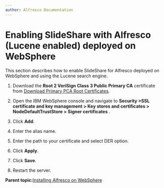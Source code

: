```yaml
---
author: Alfresco Documentation
---
```


# Enabling SlideShare with Alfresco \(Lucene enabled\) deployed on WebSphere

This section describes how to enable SlideShare for Alfresco deployed on WebSphere and using the Lucene search engine.

1.  Download the **Root 2 VeriSign Class 3 Public Primary CA** certificate from [Download Primary PCA Root Certificates](http://www.verisign.com/support/roots.html).

2.  Open the IBM WebSphere console and navigate to **Security \>SSL certificate and key management \> Key stores and certificates \> NodeDefaultTrustStore \> Signer certificates** .

3.  Click **Add**.

4.  Enter the alias name.

5.  Enter the path to your certificate and select DER option.

6.  Click **Apply**.

7.  Click **Save**.

8.  Restart the server.


**Parent topic:**[Installing Alfresco on WebSphere](../tasks/alf-websphere-install.md)

